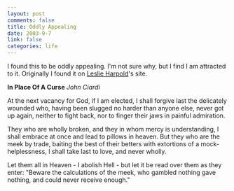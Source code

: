 ```yaml
--- 
layout: post
comments: false
title: Oddly Appealing
date: 2003-9-7
link: false
categories: life
---
```

I found this to be oddly appealing. I'm not sure why, but I find I am attracted to it. Originally I found it on <a href="leslie.harpold.com">Leslie Harpold</a>'s site.

<strong>In Place Of A Curse</strong>
<i>John Ciardi</i>

At the next vacancy for God, if I am elected,
I shall forgive last the delicately wounded who,
having been slugged no harder than anyone else,
never got up again, neither to fight back,
nor to finger their jaws in painful admiration.

They who are wholly broken, and they in whom mercy is understanding,
I shall embrace at once and lead to pillows in heaven.
But they who are the meek by trade, baiting the best of their
betters with extortions of a mock-helplessness,
I shall take last to love, and never wholly.

Let them all in Heaven - I abolish Hell -
but let it be read over them as they enter:
"Beware the calculations of the meek, who gambled nothing
gave nothing, and could never receive enough."

